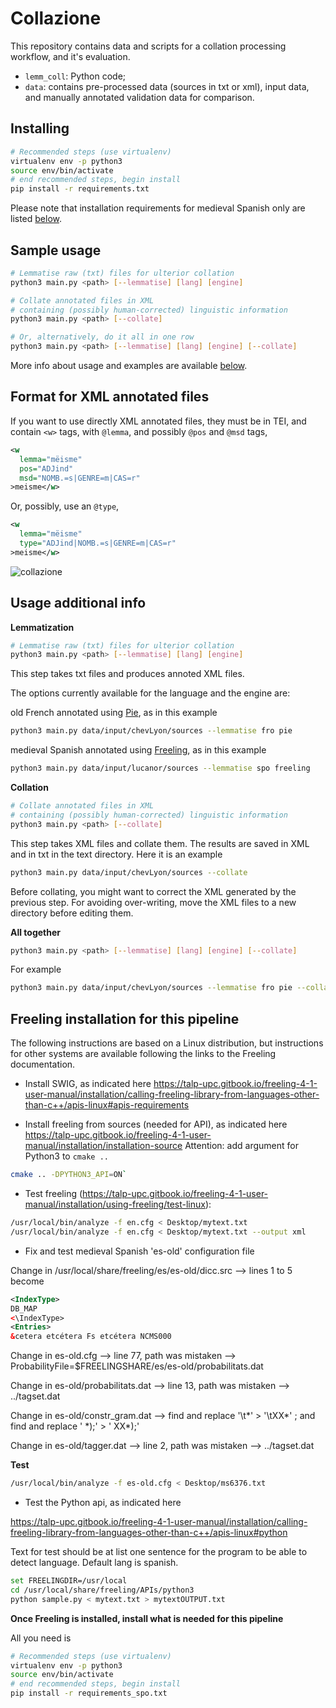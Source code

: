 # Collazione

This repository contains data and scripts for a collation processing workflow, and it's evaluation.


- `lemm_coll`: Python code;
- `data`: contains pre-processed data (sources in txt or xml), input data, and manually annotated validation data for comparison.


## Installing

```bash
# Recommended steps (use virtualenv)
virtualenv env -p python3
source env/bin/activate
# end recommended steps, begin install
pip install -r requirements.txt
```

Please note that installation requirements for medieval Spanish only are listed <a href="freeling">below</a>.



## Sample usage

```bash
# Lemmatise raw (txt) files for ulterior collation
python3 main.py <path> [--lemmatise] [lang] [engine]

# Collate annotated files in XML
# containing (possibly human-corrected) linguistic information
python3 main.py <path> [--collate]

# Or, alternatively, do it all in one row
python3 main.py <path> [--lemmatise] [lang] [engine] [--collate]
```

More info about usage and examples are available <a href="#info">below</a>.


## Format for XML annotated files

If you want to use directly XML annotated files,
they must be in TEI, and contain `<w>` tags,
with `@lemma`, and possibly `@pos` and `@msd` tags,

```xml
<w 
  lemma="mëisme" 
  pos="ADJind" 
  msd="NOMB.=s|GENRE=m|CAS=r"
>meisme</w>
```
Or, possibly, use an `@type`,

```xml
<w 
  lemma="mëisme"
  type="ADJind|NOMB.=s|GENRE=m|CAS=r"
>meisme</w>
```


![collazione](https://upload.wikimedia.org/wikipedia/commons/8/8a/Barista_Fair_Trade_Coffee%2C_Gotgatan_67%2C_cappucino_%284386813991%29.jpg "Due cappucini")


<span id="info"></span>
## Usage additional info

**Lemmatization**
```bash
# Lemmatise raw (txt) files for ulterior collation
python3 main.py <path> [--lemmatise] [lang] [engine]
```

This step takes txt files and produces annoted XML files.

The options currently available for the language and the engine are:

old French annotated using [Pie](https://github.com/emanjavacas/pie), as in this example
```bash
python3 main.py data/input/chevLyon/sources --lemmatise fro pie
```

medieval Spanish annotated using [Freeling](http://nlp.lsi.upc.edu/freeling/), as in this example
```bash
python3 main.py data/input/lucanor/sources --lemmatise spo freeling
```

**Collation**
```bash
# Collate annotated files in XML
# containing (possibly human-corrected) linguistic information
python3 main.py <path> [--collate]
```

This step takes XML files and collate them. The results are saved in XML and in txt in the text directory. Here it is an example

```bash
python3 main.py data/input/chevLyon/sources --collate
```

Before collating, you might want to correct the XML generated by the previous step. For avoiding over-writing, move the XML files to a new directory before editing them.

**All together**

```bash
python3 main.py <path> [--lemmatise] [lang] [engine] [--collate]
```

For example
```bash
python3 main.py data/input/chevLyon/sources --lemmatise fro pie --collate
```



<span id="freeling"></span>
## Freeling installation for this pipeline

The following instructions are based on a Linux distribution, but instructions for other systems are available following the links to the Freeling documentation.

- Install SWIG, as indicated here https://talp-upc.gitbook.io/freeling-4-1-user-manual/installation/calling-freeling-library-from-languages-other-than-c++/apis-linux#apis-requirements

- Install freeling from sources (needed for API), as indicated here https://talp-upc.gitbook.io/freeling-4-1-user-manual/installation/installation-source Attention: add argument for Python3 to `cmake ..`
```bash
cmake .. -DPYTHON3_API=ON`
```
- Test freeling (https://talp-upc.gitbook.io/freeling-4-1-user-manual/installation/using-freeling/test-linux):

```bash
/usr/local/bin/analyze -f en.cfg < Desktop/mytext.txt
/usr/local/bin/analyze -f en.cfg < Desktop/mytext.txt --output xml
```

- Fix and test medieval Spanish 'es-old' configuration file

Change in /usr/local/share/freeling/es/es-old/dicc.src --> lines 1 to 5 become
```xml
<IndexType>
DB_MAP
<\IndexType>
<Entries>
&cetera etcétera Fs etcétera NCMS000
```
Change in es-old.cfg --> line 77, path was mistaken --> ProbabilityFile=$FREELINGSHARE/es/es-old/probabilitats.dat

Change in es-old/probabilitats.dat --> line 13, path was mistaken --> ../tagset.dat

Change in es-old/constr_gram.dat -->	find and replace '\t\*' > '\tXX\*' ; and find and replace ' \*\);' > ' XX\*\);'

Change in es-old/tagger.dat --> line 2, path was mistaken --> ../tagset.dat

<b>Test</b>
```bash
/usr/local/bin/analyze -f es-old.cfg < Desktop/ms6376.txt
```

- Test the Python api, as indicated here

https://talp-upc.gitbook.io/freeling-4-1-user-manual/installation/calling-freeling-library-from-languages-other-than-c++/apis-linux#python

Text for test should be at list one sentence for the program to be able to detect language. Default lang is spanish.
	
```bash
set FREELINGDIR=/usr/local
cd /usr/local/share/freeling/APIs/python3
python sample.py < mytext.txt > mytextOUTPUT.txt
```

**Once Freeling is installed, install what is needed for this pipeline**

All you need is

```bash
# Recommended steps (use virtualenv)
virtualenv env -p python3
source env/bin/activate
# end recommended steps, begin install
pip install -r requirements_spo.txt
```